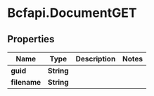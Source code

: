 # Bcfapi.DocumentGET

## Properties
Name | Type | Description | Notes
------------ | ------------- | ------------- | -------------
**guid** | **String** |  | 
**filename** | **String** |  | 


